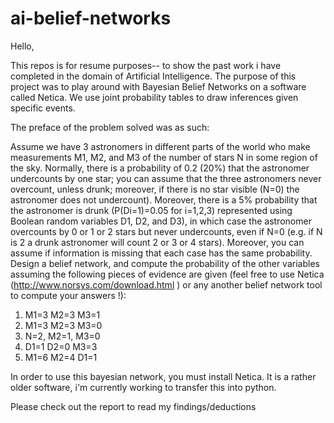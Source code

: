 # ai-belief-networks

Hello, 

This repos is for resume purposes-- to show the past work i have completed in the domain of Artificial Intelligence. The purpose of this project was to play around with Bayesian Belief Networks on a software called Netica. We use joint probability tables to draw inferences given specific events. 

The preface of the problem solved was as such:


Assume we have 3 astronomers in different parts of the world who make measurements M1, M2, and M3 of the number  of stars N in some region of the sky. Normally, there is a probability of 0.2 (20%) that the astronomer undercounts by one star; you can assume that the three astronomers never overcount, unless drunk; moreover, if there is no star visible (N=0) the astronomer does not undercount). Moreover, there is a 5% probability that the astronomer is drunk (P(Di=1)=0.05 for i=1,2,3) represented using Boolean random variables D1, D2, and D3), in which case the astronomer overcounts by 0 or 1 or 2 stars but never undercounts, even if N=0 (e.g. if N is 2 a drunk astronomer will count 2 or 3 or 4  stars). Moreover, you can assume if information is missing that each case has the same probability. Design a belief network, and compute the probability of the other variables assuming the following pieces of evidence are given (feel free to use Netica (http://www.norsys.com/download.html ) or any another belief network tool to compute your answers !): 

1.	M1=3 M2=3 M3=1 
2.	M1=3 M2=3 M3=0
3.	N=2, M2=1, M3=0
4.	D1=1 D2=0 M3=3
5.	M1=6 M2=4 D1=1


In order to use this bayesian network, you must install Netica. It is a rather older software, i'm currently working to transfer this into python.

Please check out the report to read my findings/deductions
